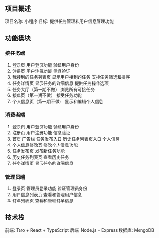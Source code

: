 ## 项目概述
项目名称: 小程序
目标: 提供任务管理和用户信息管理功能
## 功能模块
### 接任务端
1. 登录页
用户登录功能
验证用户身份
2. 注册页
用户注册功能
信息验证
3. 我接到的任务列表页
显示用户接到的任务
支持任务筛选和排序
4. 任务详情页
显示任务的详细信息
提供任务操作选项
5. 任务大厅（第一期不做）
浏览所有可接任务
6. 接单页（第一期不做）
接受任务功能
7. 个人信息页（第一期不做）
显示和编辑个人信息
### 消费者端
1. 登录页
用户登录功能
验证用户身份
2. 注册页
用户注册功能
信息验证
3. 首页
广告栏
任务发布入口
历史任务列表页入口
个人信息
4. 个人信息修改页
修改个人信息功能
5. 任务发布页
发布新任务功能
6. 历史任务列表页
查看历史任务
7. 任务详情页
显示任务的详细信息
### 管理员端
1. 登录页
管理员登录功能
验证管理员身份
2. 用户信息列表页
查看和管理用户信息
3. 订单列表页
查看和管理订单信息

## 技术栈
前端: Taro + React + TypeScript
后端: Node.js + Express
数据库: MongoDB